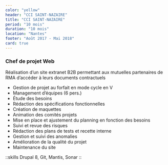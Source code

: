 ```yaml
---
color: "yellow"
header: "CCI SAINT-NAZAIRE"
title: "CCI SAINT-NAZAIRE"
period: "10 mois"
duration: "10 mois"
location: "Nantes"
footer: "Août 2017 - Mai 2018"
card: true
---
```


### Chef de projet Web

Réalisation d’un site extranet B2B permettant aux mutuelles partenaires de RMA d’accéder à leurs documents contractuels

- Gestion de projet au forfait en mode cycle en V
- Management d’équipes (6 pers.)
- Étude des besoins
- Rédaction des spécifications fonctionnelles
- Création de maquettes
- Animation des comités projets
- Mise en place et ajustement du planning en fonction des besoins
- Suivi et revue des risques
- Rédaction des plans de tests et recette interne
- Gestion et suivi des anomalies
- Amélioration de la qualité du projet
- Maintenance du site

::skills
Drupal 8, Git, Mantis, Sonar
::

